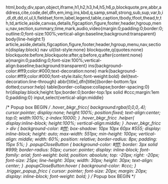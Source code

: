 html,body,div,span,object,iframe,h1,h2,h3,h4,h5,h6,p,blockquote,pre,abbr,address,cite,code,del,dfn,em,img,ins,kbd,q,samp,small,strong,sub,sup,var,b,i,dl,dt,dd,ol,ul,li,fieldset,form,label,legend,table,caption,tbody,tfoot,thead,tr,th,td,article,aside,canvas,details,figcaption,figure,footer,header,hgroup,menu,nav,section,summary,time,mark,audio,video{margin:0;padding:0;border:0;outline:0;font-size:100%;vertical-align:baseline;background:transparent}
body{line-height:1}
article,aside,details,figcaption,figure,footer,header,hgroup,menu,nav,section{display:block}
nav ul{list-style:none}
blockquote,q{quotes:none}
blockquote:before,blockquote:after,q:before,q:after{content:none}
a{margin:0;padding:0;font-size:100%;vertical-align:baseline;background:transparent}
ins{background-color:#ff9;color:#000;text-decoration:none}
mark{background-color:#ff9;color:#000;font-style:italic;font-weight:bold}
del{text-decoration:line-through}
abbr[title],dfn[title]{border-bottom:1px dotted;cursor:help}
table{border-collapse:collapse;border-spacing:0}
hr{display:block;height:1px;border:0;border-top:1px solid #ccc;margin:1em 0;padding:0}
input,select{vertical-align:middle}


/* Popup box BEGIN */
.hover_bkgr_fricc{
    background:rgba(0,0,0,.4);
    cursor:pointer;
    display:none;
    height:100%;
    position:fixed;
    text-align:center;
    top:0;
    width:100%;
    z-index:10000;
}
.hover_bkgr_fricc .helper{
    display:inline-block;
    height:100%;
    vertical-align:middle;
}
.hover_bkgr_fricc > div {
    background-color: #fff;
    box-shadow: 10px 10px 60px #555;
    display: inline-block;
    height: auto;
    max-width: 551px;
    min-height: 100px;
    vertical-align: middle;
    width: 60%;
    position: relative;
    border-radius: 8px;
    padding: 15px 5%;
}
.popupCloseButton {
    background-color: #fff;
    border: 3px solid #999;
    border-radius: 50px;
    cursor: pointer;
    display: inline-block;
    font-family: arial;
    font-weight: bold;
    position: absolute;
    top: -20px;
    right: -20px;
    font-size: 25px;
    line-height: 30px;
    width: 30px;
    height: 30px;
    text-align: center;
}
.popupCloseButton:hover {
    background-color: #ccc;
}
.trigger_popup_fricc {
    cursor: pointer;
    font-size: 20px;
    margin: 20px;
    display: inline-block;
    font-weight: bold;
}
/* Popup box BEGIN */
